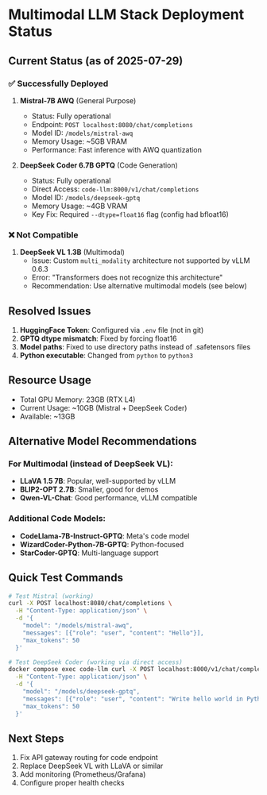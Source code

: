 # Multimodal LLM Stack Deployment Status

## Current Status (as of 2025-07-29)

### ✅ Successfully Deployed

1. **Mistral-7B AWQ** (General Purpose)

   - Status: Fully operational
   - Endpoint: `POST localhost:8080/chat/completions`
   - Model ID: `/models/mistral-awq`
   - Memory Usage: ~5GB VRAM
   - Performance: Fast inference with AWQ quantization

2. **DeepSeek Coder 6.7B GPTQ** (Code Generation)
   - Status: Fully operational
   - Direct Access: `code-llm:8000/v1/chat/completions`
   - Model ID: `/models/deepseek-gptq`
   - Memory Usage: ~4GB VRAM
   - Key Fix: Required `--dtype=float16` flag (config had bfloat16)

### ❌ Not Compatible

1. **DeepSeek VL 1.3B** (Multimodal)
   - Issue: Custom `multi_modality` architecture not supported by vLLM 0.6.3
   - Error: "Transformers does not recognize this architecture"
   - Recommendation: Use alternative multimodal models (see below)

## Resolved Issues

1. **HuggingFace Token**: Configured via `.env` file (not in git)
2. **GPTQ dtype mismatch**: Fixed by forcing float16
3. **Model paths**: Fixed to use directory paths instead of .safetensors files
4. **Python executable**: Changed from `python` to `python3`

## Resource Usage

- Total GPU Memory: 23GB (RTX L4)
- Current Usage: ~10GB (Mistral + DeepSeek Coder)
- Available: ~13GB

## Alternative Model Recommendations

### For Multimodal (instead of DeepSeek VL):

- **LLaVA 1.5 7B**: Popular, well-supported by vLLM
- **BLIP2-OPT 2.7B**: Smaller, good for demos
- **Qwen-VL-Chat**: Good performance, vLLM compatible

### Additional Code Models:

- **CodeLlama-7B-Instruct-GPTQ**: Meta's code model
- **WizardCoder-Python-7B-GPTQ**: Python-focused
- **StarCoder-GPTQ**: Multi-language support

## Quick Test Commands

```bash
# Test Mistral (working)
curl -X POST localhost:8080/chat/completions \
  -H "Content-Type: application/json" \
  -d '{
    "model": "/models/mistral-awq",
    "messages": [{"role": "user", "content": "Hello"}],
    "max_tokens": 50
  }'

# Test DeepSeek Coder (working via direct access)
docker compose exec code-llm curl -X POST localhost:8000/v1/chat/completions \
  -H "Content-Type: application/json" \
  -d '{
    "model": "/models/deepseek-gptq",
    "messages": [{"role": "user", "content": "Write hello world in Python"}],
    "max_tokens": 50
  }'
```

## Next Steps

1. Fix API gateway routing for code endpoint
2. Replace DeepSeek VL with LLaVA or similar
3. Add monitoring (Prometheus/Grafana)
4. Configure proper health checks
